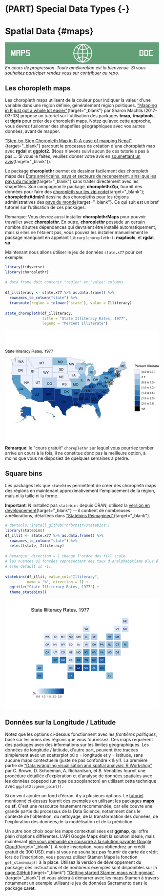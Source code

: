 # (PART) Special Data Types {-}

# Spatial Data {#maps}

<!-- Section en construction
----------------------------------------------------------------------------- -->
![Maps](images/banners/banner_maps.png)
*En cours de progression. Toute amélioration est la bienvenue. Si vous souhaitez participer rendez vous sur [contribuer au repo](contribute.html).*
<!-- ------------------------------------------------------------------------ -->


## Les choropleth maps

Les choropleth maps utilisent de la couleur pour indiquer la valeur d'une variable dans une région définie, généralement région politiques. ["Mapping in R just got a whole lot easier"](https://www.computerworld.com/article/3175623/mapping-in-r-just-got-a-whole-lot-easier.html){target="_blank"} par Sharon Machlis (2017-03-03) propose un tutoriel sur l'utilisation des packages **tmap**, **tmaptools**, et **tigris** pour créer des choropleth maps. Notez qu'avec cette approche, vous devrez fusionner des shapefiles géographiques avec vos autres données, avant de mapper. 

["Step-by-Step Choropleth Map in R: A case of mapping Nepal"](https://medium.com/@anjesh/step-by-step-choropleth-map-in-r-a-case-of-mapping-nepal-7f62a84078d9){target="_blank"} parcourt le processus de création d'une choropleth map avec **rgdal** et **ggplot2**.  (Nous n'avons suivi aucun de ces tutoriels pas à pas.... Si vous le faites, veuillez donner votre avis en [soumettant un avis](https://github.com/jtr13/EDAV/issues){target="_blank"}).


Le package **choroplethr** permet de dessiner facilement des choropleth maps des [États américains, pays et secteurs de recensement, ainsi que les pays du monde](https://arilamstein.com/documentation/choroplethr/reference/){target="_blank"} sans traiter directement avec les shapefiles. Son compagnon le package, **choroplethrZip**, fournit des données pour faire des [choropleth sur les zip code](https://arilamstein.com/creating-zip-code-choropleths-choroplethrzip/){target="_blank"}; **choroplethrAdmin1** dessine des choropleths pour les régions administratives des [pays du monde](https://rdrr.io/cran/choroplethrAdmin1/man/get_admin1_countries.html){target="_blank"}. Ce qui suit est un bref tutoriel sur l’utilisation de ces packages.

Remarque: Vous devrez aussi installer **choroplethrMaps** pour pouvoir travailler avec **choroplethr**. En outre, **choroplethr** possède un certain nombre d’autres dépendances qui devraient être installé automatiquement, mais si elles ne l'étaient pas, vous pouvez les installer manuellement le package manquant en appelant `library(choroplethr)`: **maptools**, et **rgdal**, **sp**.

Maintenant nous allons utiliser le jeu de données `state.x77` pour cet exemple:


```r
library(tidyverse)
library(choroplethr)

# data frame doit contenir "region" et "value" columns

df_illiteracy <- state.x77 %>% as.data.frame() %>% 
  rownames_to_column("state") %>% 
  transmute(region = tolower(`state`), value = Illiteracy)

state_choropleth(df_illiteracy,
                 title = "State Illiteracy Rates, 1977",
                 legend = "Percent Illiterate")
```

<img src="maps_files/figure-html/unnamed-chunk-1-1.png" width="672" />

**Remarque**: le "cours gratuit" `choroplethr` sur lequel vous pourriez tomber arrive un cours à la fois, il ne constitue donc pas la meilleure option, à moins que vous ne disposiez de quelques semaines à perdre.


## Square bins

Les packages tels que `statebins` permettent de créer des choropleth maps des régions en maintenant approximativement l'emplacement de la région, mais ni la taille ni la forme.

**Important**:  N'installez pas `statebins` depuis CRAN; utilisez la [version en développement](https://github.com/hrbrmstr/statebins){target="_blank"} -- il contient de nombreuses améliorations, détaillées dans ["Statebins Reimagined"](https://rud.is/b/2017/11/18/statebins-reimagined/#comment-19346){target="_blank"}.


```r
# devtools::install_github("hrbrmstr/statebins")
library(statebins)
df_illit <- state.x77 %>% as.data.frame() %>% 
  rownames_to_column("state") %>% 
  select(state, Illiteracy)

# Remarque: direction = 1 change l'ordre des fill scale 
# les nuances si foncées représentent des taux d'analphabétisme plus élevés
# (The default is -1).

statebins(df_illit, value_col="Illiteracy",
          name = "%", direction = 1) +
  ggtitle("State Illiteracy Rates, 1977") +
  theme_statebins()
```

<img src="maps_files/figure-html/unnamed-chunk-2-1.png" width="672" />

## Données sur la Longitude / Latitude 

Notez que les options ci-dessus fonctionnent avec les *frontières politiques*, basé sur les noms des régions que vous fournissez. Ces maps requièrent des packages avec des informations sur les limites géographiques. Les données de longitude / latitude, d'autre part, peuvent être tracées simplement avec un scatterplot où x = longitude et y = latitude, sans aucune maps contextuelle (juste ne pas confondre x & y!). La première partie de ["Data wrangling visualisation and spatial analysis: R Workshop"](http://www.seascapemodels.org/data/data-wrangling-spatial-course.html) par C. Brown, D. Schoeman, A. Richardson, et B. Venables fournit une procédure détaillée d'exploration et d'analyse de données spatiales avec les données copepod (un type de zooplancton) en utilisant cette technique avec `ggplot2::geom_point()`. 

Si on veut ajouter un fond d'écran, il y a plusieurs options.  Le [tutoriel](http://www.seascapemodels.org/data/data-wrangling-spatial-course.html) mentionné ci-dessus fournit des exemples en utilisant les packages **maps** ou **sf**. C'est une ressource hautement recommandée, car elle couvre une grande partie du processus de la Data Science, notamment dans le contexte de l'obtention, du nettoyage, de la transformation des données, de l'exploration des données,de la modélisation et de la prédiction.

Un autre bon choix pour les maps contextualisées est **ggmap**, qui offre plein d'options différentes. L'API Google Maps était la solution idéale, mais maintenant [elle vous demande de souscrire à la solution payante Google Cloud](https://cloud.google.com/free/){target="_blank"}.  A votre inscription, vous obtiendrez un crédit gratuit de 300 USD, mais si vous ne souhaitez pas fournir de carte de crédit lors de l'inscription, vous pouvez utiliser Stamen Maps la fonction  `get_stamenmap()` à la place. Utilisez la version de développement du package; des instructions et de nombreux exemples sont disponibles sur la [page GitHub](https://github.com/dkahle/ggmap){target="_blank"} ["Getting started Stamen maps with ggmap"](https://statisticaloddsandends.wordpress.com/2018/10/25/getting-started-stamen-maps-with-ggmap/){target="_blank"} et vous aidera à démarrer avec les maps Stamen à travers notamment un exemple utilisant le jeu de données Sacramento dans le package **caret**. 
